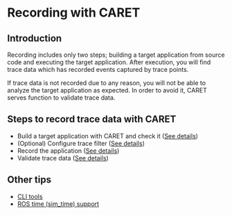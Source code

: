 # Recording with CARET

## Introduction

Recording includes only two steps; building a target application from source code and executing the target application. After execution, you will find trace data which has recorded events captured by trace points.

If trace data is not recorded due to any reason, you will not be able to analyze the target application as expected. In order to avoid it, CARET serves function to validate trace data.

## Steps to record trace data with CARET

- Build a target application with CARET and check it ([See details](./build_check.md))
- (Optional) Configure trace filter ([See details](./trace_filtering.md))
- Record the application ([See details](./recording.md))
- Validate trace data ([See details](./validating.md))

## Other tips

- [CLI tools](./cli_tool.md)
- [ROS time (sim_time) support](./sim_time.md)
